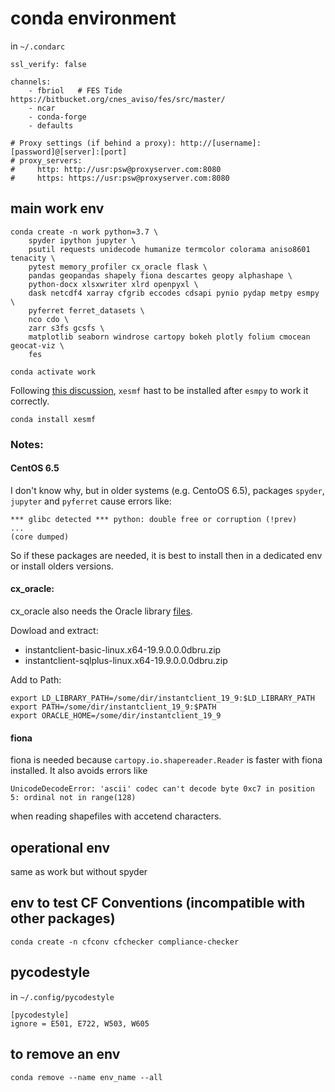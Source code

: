 # conda environment

in `~/.condarc`
```
ssl_verify: false

channels:
    - fbriol   # FES Tide https://bitbucket.org/cnes_aviso/fes/src/master/
    - ncar    
    - conda-forge
    - defaults

# Proxy settings (if behind a proxy): http://[username]:[password]@[server]:[port] 
# proxy_servers:
#     http: http://usr:psw@proxyserver.com:8080
#     https: https://usr:psw@proxyserver.com:8080
```

## main work env
```
conda create -n work python=3.7 \
    spyder ipython jupyter \
    psutil requests unidecode humanize termcolor colorama aniso8601 tenacity \
    pytest memory_profiler cx_oracle flask \
    pandas geopandas shapely fiona descartes geopy alphashape \
    python-docx xlsxwriter xlrd openpyxl \
    dask netcdf4 xarray cfgrib eccodes cdsapi pynio pydap metpy esmpy \
    pyferret ferret_datasets \
    nco cdo \
    zarr s3fs gcsfs \
    matplotlib seaborn windrose cartopy bokeh plotly folium cmocean geocat-viz \
    fes
```

`conda activate work`

Following [this discussion](https://github.com/JiaweiZhuang/xESMF/issues/47), `xesmf` hast to be installed after `esmpy` to work it correctly.

`conda install xesmf`

### Notes:

#### CentOS 6.5
I don't know why, but in older systems (e.g. CentoOS 6.5), packages `spyder`, `jupyter` and `pyferret` cause errors like:
```
*** glibc detected *** python: double free or corruption (!prev)
...
(core dumped)
```
So if these packages are needed, it is best to install then in a dedicated env or install olders versions.

#### cx_oracle:
cx_oracle also needs the Oracle library [files](http://www.oracle.com/technetwork/topics/linuxx86-64soft-092277.html).

Dowload and extract:
- instantclient-basic-linux.x64-19.9.0.0.0dbru.zip
- instantclient-sqlplus-linux.x64-19.9.0.0.0dbru.zip

Add to Path:
```
export LD_LIBRARY_PATH=/some/dir/instantclient_19_9:$LD_LIBRARY_PATH
export PATH=/some/dir/instantclient_19_9:$PATH
export ORACLE_HOME=/some/dir/instantclient_19_9
```

#### fiona
fiona is needed because `cartopy.io.shapereader.Reader` is faster with fiona installed. It also avoids errors like
```
UnicodeDecodeError: 'ascii' codec can't decode byte 0xc7 in position 5: ordinal not in range(128)
```
when reading shapefiles with accetend characters.

## operational env
same as work but without spyder

## env to test CF Conventions (incompatible with other packages)
`conda create -n cfconv cfchecker compliance-checker`

## pycodestyle
in `~/.config/pycodestyle`

```
[pycodestyle]
ignore = E501, E722, W503, W605
```
## to remove an env
```
conda remove --name env_name --all
```
